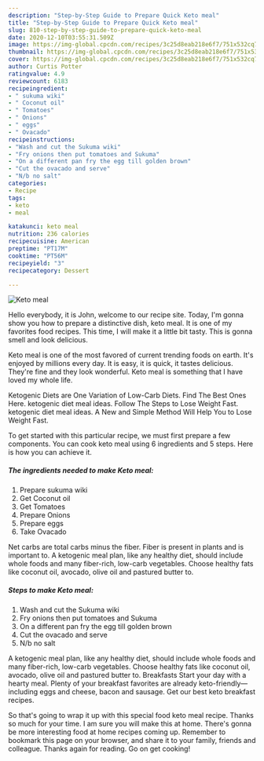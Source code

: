 ```yaml
---
description: "Step-by-Step Guide to Prepare Quick Keto meal"
title: "Step-by-Step Guide to Prepare Quick Keto meal"
slug: 810-step-by-step-guide-to-prepare-quick-keto-meal
date: 2020-12-10T03:55:31.509Z
image: https://img-global.cpcdn.com/recipes/3c25d8eab218e6f7/751x532cq70/keto-meal-recipe-main-photo.jpg
thumbnail: https://img-global.cpcdn.com/recipes/3c25d8eab218e6f7/751x532cq70/keto-meal-recipe-main-photo.jpg
cover: https://img-global.cpcdn.com/recipes/3c25d8eab218e6f7/751x532cq70/keto-meal-recipe-main-photo.jpg
author: Curtis Potter
ratingvalue: 4.9
reviewcount: 6183
recipeingredient:
- " sukuma wiki"
- " Coconut oil"
- " Tomatoes"
- " Onions"
- " eggs"
- " Ovacado"
recipeinstructions:
- "Wash and cut the Sukuma wiki"
- "Fry onions then put tomatoes and Sukuma"
- "On a different pan fry the egg till golden brown"
- "Cut the ovacado and serve"
- "N/b no salt"
categories:
- Recipe
tags:
- keto
- meal

katakunci: keto meal 
nutrition: 236 calories
recipecuisine: American
preptime: "PT17M"
cooktime: "PT56M"
recipeyield: "3"
recipecategory: Dessert

---
```



![Keto meal](https://img-global.cpcdn.com/recipes/3c25d8eab218e6f7/751x532cq70/keto-meal-recipe-main-photo.jpg)

Hello everybody, it is John, welcome to our recipe site. Today, I'm gonna show you how to prepare a distinctive dish, keto meal. It is one of my favorites food recipes. This time, I will make it a little bit tasty. This is gonna smell and look delicious.

Keto meal is one of the most favored of current trending foods on earth. It's enjoyed by millions every day. It is easy, it is quick, it tastes delicious. They're fine and they look wonderful. Keto meal is something that I have loved my whole life.

Ketogenic Diets are One Variation of Low-Carb Diets. Find The Best Ones Here. ketogenic diet meal ideas. Follow The Steps to Lose Weight Fast. ketogenic diet meal ideas. A New and Simple Method Will Help You to Lose Weight Fast.


To get started with this particular recipe, we must first prepare a few components. You can cook keto meal using 6 ingredients and 5 steps. Here is how you can achieve it.

<!--inarticleads1-->

##### The ingredients needed to make Keto meal:

1. Prepare  sukuma wiki
1. Get  Coconut oil
1. Get  Tomatoes
1. Prepare  Onions
1. Prepare  eggs
1. Take  Ovacado


Net carbs are total carbs minus the fiber. Fiber is present in plants and is important to. A ketogenic meal plan, like any healthy diet, should include whole foods and many fiber-rich, low-carb vegetables. Choose healthy fats like coconut oil, avocado, olive oil and pastured butter to. 

<!--inarticleads2-->

##### Steps to make Keto meal:

1. Wash and cut the Sukuma wiki
1. Fry onions then put tomatoes and Sukuma
1. On a different pan fry the egg till golden brown
1. Cut the ovacado and serve
1. N/b no salt


A ketogenic meal plan, like any healthy diet, should include whole foods and many fiber-rich, low-carb vegetables. Choose healthy fats like coconut oil, avocado, olive oil and pastured butter to. Breakfasts Start your day with a hearty meal. Plenty of your breakfast favorites are already keto-friendly—including eggs and cheese, bacon and sausage. Get our best keto breakfast recipes. 

So that's going to wrap it up with this special food keto meal recipe. Thanks so much for your time. I am sure you will make this at home. There's gonna be more interesting food at home recipes coming up. Remember to bookmark this page on your browser, and share it to your family, friends and colleague. Thanks again for reading. Go on get cooking!
